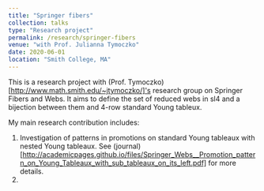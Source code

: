 ```yaml
---
title: "Springer fibers"
collection: talks
type: "Research project"
permalink: /research/springer-fibers
venue: "with Prof. Julianna Tymoczko"
date: 2020-06-01
location: "Smith College, MA"
---
```


This is a research project with (Prof. Tymoczko)[http://www.math.smith.edu/~jtymoczko/]'s research group on Springer Fibers and Webs. It aims to define the set of reduced webs in sl4 and a bijection between them and 4-row standard Young tableux.

My main research contribution includes:
1. Investigation of patterns in promotions on standard Young tableaux with nested Young tableaux. See (journal)[http://academicpages.github.io/files/Springer_Webs__Promotion_pattern_on_Young_Tableaux_with_sub_tableaux_on_its_left.pdf] for more details.
2. 
